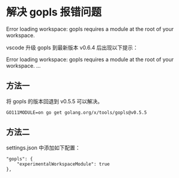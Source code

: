 # 解决 gopls 报错问题

Error loading workspace: gopls requires a module at the root of your workspace.

vscode 升级 gopls 到最新版本 v0.6.4 后出现以下提示：

Error loading workspace: gopls requires a module at the root of your workspace. …

## 方法一
将 gopls 的版本回退到 v0.5.5 可以解决。
```
GO111MODULE=on go get golang.org/x/tools/gopls@v0.5.5
```
## 方法二
settings.json 中添加如下配置：
```
"gopls": {
    "experimentalWorkspaceModule": true
},
```
